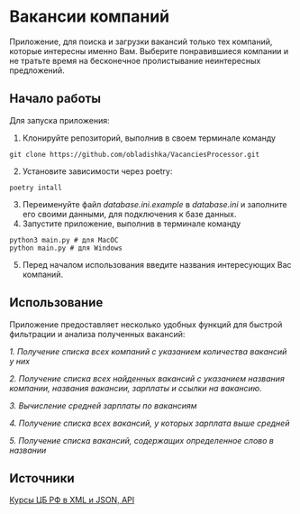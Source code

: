 # Вакансии компаний

Приложение, для поиска и загрузки вакансий только тех компаний, которые интересны именно Вам. Выберите понравившиеся 
компании и не тратьте время на бесконечное пролистывание неинтересных предложений.

## Начало работы

Для запуска приложения:

1. Клонируйте репозиторий, выполнив в своем терминале команду
```commandline
git clone https://github.com/obladishka/VacanciesProcessor.git
```
2. Установите зависимости через poetry:
```commandline
poetry intall
```
3. Переименуйте файл *database.ini.example* в *database.ini* и заполните его своими данными, для подключения к базе данных.
4. Запустите приложение, выполнив в терминале команду
```commandline
python3 main.py # для MacOC
python main.py # для Windows
```
5. Перед началом использования введите названия интересующих Вас компаний.

## Использование
Приложение предоставляет несколько удобных функций для быстрой фильтрации и анализа полученных вакансий:

*1. Получение списка всех компаний с указанием количества вакансий у них*

*2. Получение списка всех найденных вакансий с указанием названия компании, названия вакансии, зарплаты и ссылки на вакансию.*

*3. Вычисление средней зарплаты по вакансиям*

*4. Получение списка всех вакансий, у которых зарплата выше средней*

*5. Получение списка вакансий, содержащих определенное слово в названии*

## Источники
<a href="https://www.cbr-xml-daily.ru/">Курсы ЦБ РФ в XML и JSON, API</a>